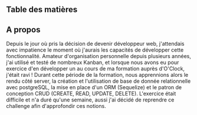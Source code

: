 ## Table des matières

## A propos
Depuis le jour où pris la décision de devenir développeur web, j'attendais avec impatience le moment où j'aurais les capacités de développer cette fonctionnalité. 
Amateur d'organisation personnelle depuis plusieurs années, j'ai utilisé et testé de nombreux Kanban, et lorsque nous avons eu pour exercice d'en développer un au cours de ma formation auprès d'O'Clock, j'était ravi !
Durant cette période de la formation, nous apprennions alors le rendu côté server, la création et l'utilisation de base de donnée relationnelle avec postgreSQL, la mise en place d'un ORM (Sequelize) et le patron de conception CRUD (CREATE, READ, UPDATE, DELETE).
L'exercice était difficile et n'a duré qu'une semaine, aussi j'ai décidé de reprendre ce challenge afin d'approfondir ces notions.
